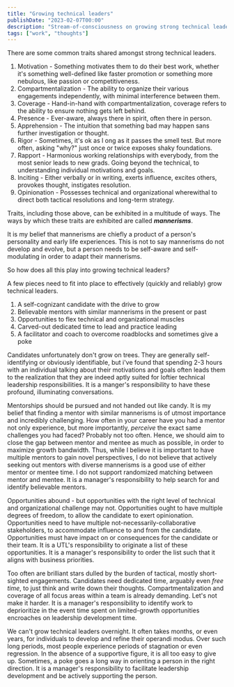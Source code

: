 ```yaml
---
title: "Growing technical leaders"
publishDate: "2023-02-07T00:00"
description: "Stream-of-consciousness on growing strong technical leaders, created in preparation for accelerating technical growth of ICs I work with."
tags: ["work", "thoughts"]
---
```


There are some common traits shared amongst strong technical leaders.

1. Motivation - Something motivates them to do their best work, whether it's something well-defined like faster promotion or something more nebulous, like passion or competitiveness.
1. Compartmentalization - The ability to organize their various engagements independently, with minimal interference between them.
1. Coverage - Hand-in-hand with compartmentalization, coverage refers to the ability to ensure nothing gets left behind.
1. Presence - Ever-aware, always there in spirit, often there in person. 
1. Apprehension - The intuition that something bad may happen sans further investigation or thought.
1. Rigor - Sometimes, it's ok as l ong as it passes the smell test. But more often, asking "why?" just once or twice exposes shaky foundations.
1. Rapport - Harmonious working relationships with everybody, from the most senior leads to new grads. Going beyond the technical, to understanding individual motivations and goals.
1. Inciting - Either verbally or in writing, exerts influence, excites others, provokes thought, instigates resolution.
1. Opinionation - Possesses technical and organizational wherewithal to direct both tactical resolutions and long-term strategy.

Traits, including those above, can be exhibited in a multitude of ways. The ways by which these traits are exhibited are called __*mannerisms*__.

It is my belief that mannerisms are chiefly a product of a person's personality and early life experiences. This is not to say mannerisms do not develop and evolve, but a person needs to be self-aware and self-modulating in order to adapt their mannerisms.

So how does all this play into growing technical leaders?

A few pieces need to fit into place to effectively (quickly and reliably) grow technical leaders.

1. A self-cognizant candidate with the drive to grow
1. Believable mentors with similar mannerisms in the present or past
1. Opportunities to flex technical and organizational muscles
1. Carved-out dedicated time to lead and practice leading
1. A facilitator and coach to overcome roadblocks and sometimes give a poke

Candidates unfortunately don't grow on trees. They are generally self-identifying or obviously identifiable, but i've found that spending 2-3 hours with an individual talking about their motivations and goals often leads them to the realization that they are indeed aptly suited for loftier technical leadership responsibilities. It is a manger's responsibility to have these profound, illuminating conversations.

Mentorships should be pursued and not handed out like candy. It is my belief that finding a mentor with similar mannerisms is of utmost importance and incredibly challenging. How often in your career have you had a mentor not only experience, but more importantly, *perceive* the exact same challenges you had faced? Probably not too often. Hence, we should aim to close the gap between mentor and mentee as much as possible, in order to maximize growth bandwidth. Thus, while I believe it is important to have multiple mentors to gain novel perspectives, I do not believe that actively seeking out mentors with diverse mannerisms is a good use of either mentor or mentee time. I do not support randomized matching between mentor and mentee. It is a manager's responsibility to help search for and identify believable mentors.

Opportunities abound - but opportunities with the right level of technical and organizational challenge may not. Opportunities ought to have multiple degrees of freedom, to allow the candidate to exert opinionation. Opportunities need to have multiple not-necessarily-collaborative stakeholders, to accommodate influence to and from the candidate. Opportunities must have impact on or consequences for the candidate or their team. It is a UTL's responsibility to originate a list of these opportunities. It is a manager's responsibility to order the list such that it aligns with business priorities.

Too often are brilliant stars dulled by the burden of tactical, mostly short-sighted engagements. Candidates need dedicated time, arguably even *free time*, to just think and write down their thoughts. Compartmentalization and coverage of all focus areas within a team is already demanding. Let's not make it harder. It is a manager's responsibility to identify work to deprioritize in the event time spent on limited-growth opportunities encroaches on leadership development time.

We can't grow technical leaders overnight. It often takes months, or even years, for individuals to develop and refine their operandi modus. Over such long periods, most people experience periods of stagnation or even regression. In the absence of a supportive figure, it is all too easy to give up. Sometimes, a poke goes a long way in orienting a person in the right direction. It is a manager's responsibility to facilitate leadership development and be actively supporting the person.